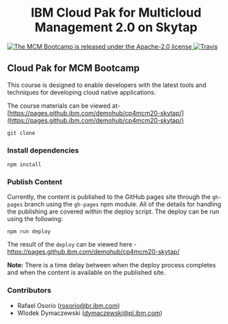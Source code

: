 
<h1 align="center">
IBM Cloud Pak for Multicloud Management 2.0 on Skytap
</h1>

<p align="left">
    <a href="https://github.ibm.com/demohub/cp4mcm20-skytap/blob/master/LICENSE">
    <img src="https://img.shields.io/badge/license-Apache--2.0-blue.svg" alt="The MCM Bootcamp is released under the Apache-2.0 license" />
    <a href="https://travis.ibm.com/demohub/cp4mcm20-skytap"><img src="https://travis.ibm.com/demohub/cp4mcm20-skytap.svg?token=bsyfqHy4xhMwWSdQvCND&branch=master" alt="Travis"></a>
  </a>
</p>

## Cloud Pak for MCM Bootcamp

This course is designed to enable developers with the latest tools and techniques for developing cloud native applications.

The course materials can be viewed at- [https://pages.github.ibm.com/demohub/cp4mcm20-skytap/](https://pages.github.ibm.com/demohub/cp4mcm20-skytap/)


```
git clone
```

### Install dependencies

```
npm install
```

### Publish Content

Currently, the content is published to the GitHub pages site through the `gh-pages` branch
using the `gh-pages` npm module. All of the details for handling the publishing are covered within
the deploy script. The deploy can be run using the following:

```
npm run deploy
```

The result of the `deploy` can be viewed here - https://pages.github.ibm.com/demohub/cp4mcm20-skytap/

**Note:** There is a time delay between when the deploy process completes and when the
content is available on the published site.

### Contributors

- Rafael Osorio (rosorio@br.ibm.com)
- Wlodek Dymaczewski (dymaczewski@pl.ibm.com)
